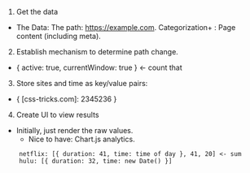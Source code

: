 
1. Get the data
  - The Data: The path: https://example.com. Categorization+ : Page content (including meta).
2. Establish mechanism to determine path change.
  - { active: true, currentWindow: true } <- count that
3. Store sites and time as key/value pairs:
  - { [css-tricks.com]: 2345236 }
4. Create UI to view results
  - Initially, just render the raw values.
	- Nice to have: Chart.js analytics.

```
	netflix: [{ duration: 41, time: time of day }, 41, 20] <- sum
	hulu: [{ duration: 32, time: new Date()	}]
```